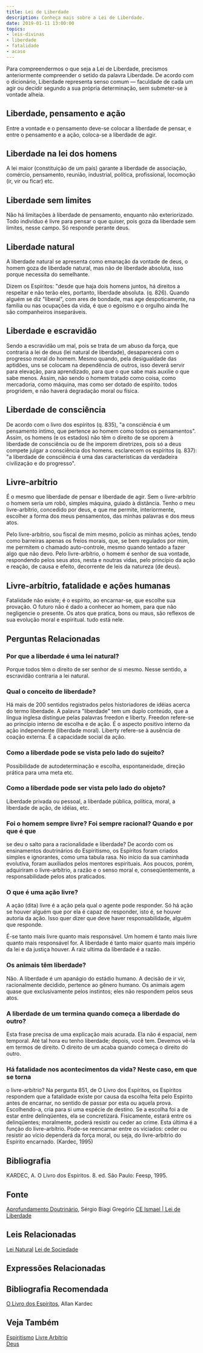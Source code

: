 ```yaml
---
title: Lei de Liberdade
description: Conheça mais sobre a Lei de Liberdade.
date: 2019-01-11 13:00:00
topics: 
- leis-divinas
- liberdade
- fatalidade
- acaso
---
```


Para compreendermos o que seja a Lei de Liberdade, precismos anteriormente
compreender o setido da palavra Liberdade. De acordo com o dicionário, Liberdade
representa senso comum — faculdade de cada um agir ou decidir segundo a sua
própria determinação, sem submeter-se à vontade alheia.

## Liberdade, pensamento e ação
Entre a vontade e o pensamento deve-se colocar a liberdade de pensar, e entre o
pensamento e a ação, coloca-se a liberdade de agir.

## Liberdade na lei dos homens
A lei maior (constituição de um país) garante a liberdade de associação,
comércio, pensamento, reunião, industrial, política, profissional, locomoção
(ir, vir ou ficar) etc.

## Liberdade sem limites
Não há limitações à liberdade de pensamento, enquanto não exteriorizado. Todo
indivíduo é livre para pensar o que quiser, pois goza da liberdade sem limites,
nesse campo. Só responde perante deus.

## Liberdade natural
A liberdade natural se apresenta como emanação da vontade de deus, o homem goza
de liberdade natural, mas não de liberdade absoluta, isso porque necessita do
semelhante. 

Dizem os Espíritos: "desde que haja dois homens juntos, há direitos a respeitar
e não terão eles, portanto, liberdade absoluta. (q. 826). Quando alguém se diz
"liberal", com ares de bondade, mas age despoticamente, na família ou nas
ocupações da vida, é que o egoísmo e o orgulho ainda lhe são companheiros
inseparáveis.

## Liberdade e escravidão
Sendo a escravidão um mal, pois se trata de um abuso da força, que contraria a
lei de deus (lei natural de liberdade), desaparecerá com o progresso moral do
homem. Mesmo quando, pela desigualdade das aptidões, uns se colocam na
dependência de outros, isso deverá servir para elevação, para aprendizado, para
que o que sabe mais auxilie o que sabe menos. Assim, não sendo o homem tratado
como coisa, como mercadoria, como máquina, mas como ser dotado de espírito.
todos progridem, e não haverá degradação moral ou física.

## Liberdade de consciência
De acordo com o livro dos espíritos (q. 835), "a consciência é um pensamento
íntimo, que pertence ao homem como todos os pensamentos". Assim, os homens (e os
estados) não têm o direito de se oporem à liberdade de consciência ou de lhe
imporem diretrizes, pois só a deus compete julgar a consciência dos homens.
esclarecem os espíritos (q. 837): "a liberdade de consciência é uma das
características da verdadeira civilização e do progresso".

## Livre-arbítrio
É o mesmo que liberdade de pensar e liberdade de agir. Sem o livre-arbítrio o
homem seria um robô, simples máquina, guiado à distância. Tenho o meu
livre-arbítrio, concedido por deus, e que me permite, interiormente, escolher a
forma dos meus pensamentos, das minhas palavras e dos meus atos. 

Pelo livre-arbítrio, sou fiscal de mim mesmo, policio as minhas ações, tendo
como barreiras apenas os freios morais, que, se bem regulados por mim, me
permitem o chamado auto-controle, mesmo quando tentado a fazer algo que não
devo. Pelo livre-arbítrio, o homem é senhor de sua vontade, respondendo pelos
seus atos, nesta e noutras vidas, pelo princípio da ação e reação, de causa e
efeito, decorrente de leis da natureza (de deus).

## Livre-arbítrio, fatalidade e ações humanas
Fatalidade não existe; é o espírito, ao encarnar-se, que escolhe sua provação. O
futuro não é dado a conhecer ao homem, para que não negligencie o presente. Os
atos que pratica, bons ou maus, são reflexos de sua evolução moral e espiritual.
tudo está nele.

## Perguntas Relacionadas

### Por que a liberdade é uma lei natural?
Porque todos têm o direito de ser senhor de si mesmo. Nesse sentido, a
escravidão contraria a lei natural.

### Qual o conceito de liberdade?
Há mais de 200 sentidos registrados pelos historiadores de idéias acerca
do termo liberdade. A palavra "liberdade" tem um duplo conteúdo, que a
língua inglesa distingue pelas palavras freedon e liberty. Freedon
refere-se ao princípio interno de escolha e de ação. É o aspecto
positivo interno da ação independente (liberdade moral). Liberty
refere-se à ausência de coação externa. É a capacidade social da ação.

### Como a liberdade pode se vista pelo lado do sujeito?
Possibilidade de autodeterminação e escolha, espontaneidade, direção
prática para uma meta etc.

### Como a liberdade pode ser vista pelo lado do objeto?
Liberdade privada ou pessoal, a liberdade pública, política, moral, a
liberdade de ação, de idéias, etc.

### Foi o homem sempre livre? Foi sempre racional? Quando e por que é que
se deu o salto para a racionalidade e liberdade?
De acordo com os ensinamentos doutrinários do Espiritismo, os Espíritos
foram criados simples e ignorantes, como uma tabula rasa. No início da
sua caminhada evolutiva, foram auxiliados pelos mentores espirituais.
Aos poucos, porém, adquiriram o livre-arbítrio, a razão e o senso moral
e, conseqüentemente, a responsabilidade pelos atos praticados.

### O que é uma ação livre?
A ação (dita) livre é a ação pela qual o agente pode responder. Só há
ação se houver alguém que por ela é capaz de responder, isto é, se
houver autoria da ação. Isso quer dizer que deve haver responsabilidade,
alguém que responde.

É-se tanto mais livre quanto mais responsável. Um homem é tanto mais
livre quanto mais responsável for. A liberdade é tanto maior quanto mais
império da lei e da justiça houver. A raiz ultima da liberdade é a
razão.

### Os animais têm liberdade?
Não. A liberdade é um apanágio do estádio humano. A decisão de ir vir,
racionalmente decidido, pertence ao gênero humano. Os animais agem quase
que exclusivamente pelos instintos; eles não respondem pelos seus atos.

### A liberdade de um termina quando começa a liberdade do outro?
Esta frase precisa de uma explicação mais acurada. Ela não é espacial,
nem temporal. Até tal hora eu tenho liberdade; depois, você tem. Devemos
vê-la em termos de direito. O direito de um acaba quando começa o
direito do outro.

### Há fatalidade nos acontecimentos da vida? Neste caso, em que se torna
o livre-arbítrio?
Na pergunta 851, de O Livro dos Espíritos, os Espíritos respondem que
a fatalidade existe por causa da escolha feita pelo Espírito antes de
encarnar, no sentido de passar por esta ou aquela prova. Escolhendo-a,
cria para si uma espécie de destino. Se a escolha foi a de estar entre
delinqüentes, ela se concretizará. Fisicamente, estará entre os
delinqüentes; moralmente, poderá resistir ou ceder ao crime. Esta última
é a função do livre-arbítrio. Pode-se reencarnar entre os viciados:
ceder ou resistir ao vício dependerá da força moral, ou seja, do
livre-arbítrio do Espírito encarnado. (Kardec, 1995)

## Bibliografia
KARDEC, A. O Livro dos Espíritos. 8. ed. São Paulo: Feesp, 1995.

## Fonte
[Aprofundamento Doutrinário](https://sites.google.com/view/aprofundamentodoutrinario/lei-de-liberdade), Sérgio Biagi Gregório
[CE Ismael | Lei de Liberdade](https://www.ceismael.com.br/download/apostila/apost1.htm)

## Leis Relacionadas
[Lei Natural](../natural)
[Lei de Sociedade](../sociedade)  

## Expressões Relacionadas

## Bibliografia Recomendada
[O Livro dos Espíritos](/livros/livro-dos-espiritos), Allan Kardec  

## Veja Também
[Espiritismo](/espiritismo)
[Livre Arbítrio](/sobre/livre-arbitrio)  
[Deus](/sobre/deus)
